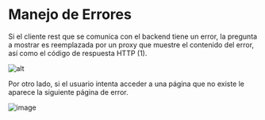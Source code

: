 

# Manejo de Errores

Si el cliente rest que se comunica con el backend tiene un error, la pregunta a mostrar es reemplazada por un proxy que muestre el contenido del error, así como el código de respuesta HTTP (1).


![alt](https://i.imgur.com/X8vNtgD.png)

Por otro lado, si el usuario intenta acceder a una página que no existe le aparece la siguiente página de error.

![image](https://user-images.githubusercontent.com/10118909/146098088-2aae21ad-8c6f-45e5-8e44-4525e56447cb.png)
